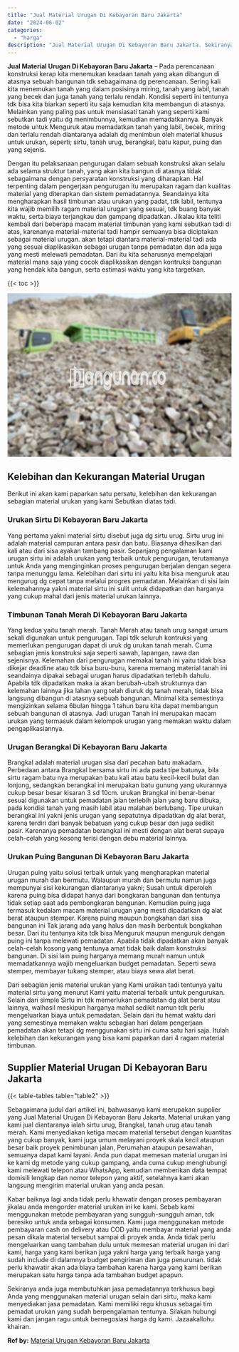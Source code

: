```yaml
---
title: "Jual Material Urugan Di Kebayoran Baru Jakarta"
date: "2024-06-02"
categories: 
  - "harga"
description: "Jual Material Urugan Di Kebayoran Baru Jakarta. Sekiranya anda juga membutuhkan jasa pemadatannya terkhusus bagi Anda yang menggunakan material urugan selain..."
---
```


**Jual Material Urugan Di Kebayoran Baru Jakarta** – Pada perencanaan konstruksi kerap kita menemukan keadaan tanah yang akan dibangun di atasnya sebuah bangunan tdk sebagaimana dg perencanaan. Sering kali kita menemukan tanah yang dalam posisinya miring, tanah yang labil, tanah yang becek dan juga tanah yang terlalu rendah. Kondisi seperti ini tentunya tdk bisa kita biarkan seperti itu saja kemudian kita membangun di atasnya. Melainkan yang paling pas untuk mensiasati tanah yang seperti kami sebutkan tadi yaitu dg menimbunnya, kemudian memadatkannya. Banyak metode untuk Menguruk atau memadatkan tanah yang labil, becek, miring dan terlalu rendah diantaranya adalah dg menimbun oleh material khusus untuk urukan, seperti; sirtu, tanah urug, berangkal, batu kapur, puing dan yang sejenis.

Dengan itu pelaksanaan pengurugan dalam sebuah konstruksi akan selalu ada selama struktur tanah, yang akan kita bangun di atasnya tidak sebagaimana dengan persyaratan konstruksi yang diharapkan. Hal terpenting dalam pengerjaan pengurugan itu merupakan ragam dan kualitas material yang diterapkan dan sistem pemadatannya. Seandainya kita mengharapkan hasil timbunan atau urukan yang padat, tdk labil, tentunya kita wajib memilih ragam material urugan yang sesuai, tdk buang banyak waktu, serta biaya terjangkau dan gampang dipadatkan. Jikalau kita teliti kembali dari beberapa macam material timbunan yang kami sebutkan tadi di atas, karenanya material-material tadi hampir semuanya bisa diciptakan sebagai material urugan. akan tetapi diantara material-material tadi ada yang sesuai diaplikasikan sebagai urugan tanpa pemadatan dan ada juga yang mesti melewati pemadatan. Dari itu kita seharusnya mempelajari material mana saja yang cocok diaplikasikan dengan kontruksi bangunan yang hendak kita bangun, serta estimasi waktu yang kita targetkan.

{{< toc >}}

![Jual Material Urugan Di Kebayoran Baru Jakarta](/images/jual-urugan-34.png)

## Kelebihan dan Kekurangan Material Urugan

Berikut ini akan kami paparkan satu persatu, kelebihan dan kekurangan sebagian material urukan yang kami Sebutkan diatas tadi.

### Urukan Sirtu Di Kebayoran Baru Jakarta

Yang pertama yakni material sirtu disebut juga dg sirtu urug. Sirtu urug ini adalah material campuran antara pasir dan batu. Biasanya dihasilkan dari kali atau dari sisa ayakan tambang pasir. Sepanjang pengalaman kami urugan sirtu ini adalah urukan yang terbaik untuk pengurugan, terutamanya untuk Anda yang menginginkan proses pengurugan berjalan dengan segera tanpa menunggu lama. Kelebihan dari sirtu ini yaitu kita bisa menguruk atau mengurug dg cepat tanpa melalui progres pemadatan. Melainkan di sisi lain kelemahannya yakni material sirtu ini sulit untuk didapatkan dan harganya yang cukup mahal dari jenis material urukan lainnya.

### Timbunan Tanah Merah Di Kebayoran Baru Jakarta

Yang kedua yaitu tanah merah. Tanah Merah atau tanah urug sangat umum sekali digunakan untuk pengurugan. Tapi tdk seluruh kontruksi yang memerlukan pengurugan dapat di uruk dg urukan tanah merah. Cuma sebagian jenis konstruksi saja seperti sawah, lapangan, rawa dan sejenisnya. Kelemahan dari pengurugan memakai tanah ini yaitu tidak bisa dikejar deadline atau tdk bisa buru-buru, karena memang material tanah ini seandainya dipakai sebagai urugan harus dipadatkan terlebih dahulu. Apabila tdk dipadatkan maka ia akan berubah-ubah strukturnya dan kelemahan lainnya jika lahan yang telah diuruk dg tanah merah, tidak bisa langsung dibangun di atasnya sebuah bangunan. Minimal kita semestinya mengizinkan selama 6bulan hingga 1 tahun baru kita dapat membangun sebuah bangunan di atasnya. Jadi urugan Tanah ini merupakan macam urukan yang termasuk dalam kelompok urugan yang memakan waktu dalam pengaplikasiannya.

### Urugan Berangkal Di Kebayoran Baru Jakarta

Brangkal adalah material urugan sisa dari pecahan batu makadam. Perbedaan antara Brangkal bersama sirtu ini ada pada tipe batunya, bila sirtu ragam batu nya merupakan batu kali atau batu kecil-kecil bulat dan lonjong, sedangkan berangkal ini merupakan batu gunung yang ukurannya cukup besar besar kisaran 3 sd 10cm. urukan Brangkal ini benar-benar sesuai digunakan untuk pemadatan jalan terlebih jalan yang baru dibuka, pada kondisi tanah yang masih labil atau malahan berlubang. Tipe urukan berangkal ini yakni jenis urugan yang sepatutnya dipadatkan dg alat berat, karena terdiri dari banyak bebatuan yang cukup besar dan juga sedikit pasir. Karenanya pemadatan berangkal ini mesti dengan alat berat supaya celah-celah yang kosong terisi dengan debu material lainnya.

### Urukan Puing Bangunan Di Kebayoran Baru Jakarta

Urugan puing yaitu solusi terbaik untuk yang mengharapkan material urugan murah dan bermutu. Walaupun murah dan bermutu namun juga mempunyai sisi kekurangan diantaranya yakni; Susah untuk diperoleh karena puing bisa didapat hanya dari bongkaran bangunan dan tentunya tidak setiap saat ada pembongkaran bangunan. Kemudian puing juga termasuk kedalam macam material urugan yang mesti dipadatkan dg alat berat ataupun stemper. Karena puing maupun bongkahan dari sisa bangunan ini Tak jarang ada yang halus dan masih berbentuk bongkahan besar. Dari itu tentunya kita tdk bisa Menguruk maupun menguruk dengan puing ini tanpa melewati pemadatan. Apabila tidak dipadatkan akan banyak celah-celah kosong yang tentunya amat tidak baik dalam konstruksi bangunan. Di sisi lain puing harganya memang murah namun untuk memadatkannya wajib mengeluarkan budget pemadatan. Seperti sewa stemper, membayar tukang stemper, atau biaya sewa alat berat.

Dari sebagian jenis material urukan yang Kami uraikan tadi tentunya yaitu material sirtu yang menurut Kami yaitu material terbaik untuk pengurukan. Selain dari simple Sirtu ini tdk memerlukan pemadatan dg alat berat atau lainnya, walhasil meskipun harganya mahal sedikit namun tdk perlu mengeluarkan biaya untuk pemadatan. Selain dari itu hemat waktu dari yang semestinya memakan waktu sebagian hari dalam pengerjaan pemadatan akan tetapi dg menggunakan sirtu ini cuma satu hari saja. Itulah kelebihan dan kekurangan yang bisa kami paparkan dari 4 ragam material timbunan.

## Supplier Material Urugan Di Kebayoran Baru Jakarta

{{< table-tables table="table2" >}}

Sebagaimana judul dari artikel ini, bahwasanya kami merupakan supplier yang Jual Material Urugan Di Kebayoran Baru Jakarta. Material urukan yang kami jual diantaranya ialah sirtu urug, Brangkal, tanah urug atau tanah merah. Kami menyediakan ketiga macam material tersebut dengan kuantitas yang cukup banyak, kami juga umum melayani proyek skala kecil ataupun besar baik proyek penimbunan jalan, Perumahan ataupun pesawahan, semuanya dapat kami layani. Anda pun dapat memesan material urugan ini ke kami dg metode yang cukup gampang, anda cuma cukup menghubungi kami melewati telepon atau WhatsApp, kemudian memberikan data tempat domisili lengkap dan nomor telepon yang aktif, setelahnya kami akan langsung mengirim material urukan yang anda pesan.

Kabar baiknya lagi anda tidak perlu khawatir dengan proses pembayaran jikalau anda mengorder material urukan ini ke kami. Sebab kami menggunakan metode pembayaran yang sungguh-sungguh aman, tdk beresiko untuk anda sebagai konsumen. Kami juga menggunakan metode pembayaran cash on delivery atau COD yaitu membayar material yang anda pesan dikala material tersebut sampai di proyek anda. Anda tidak perlu mengeluarkan uang tambahan dulu untuk memesan material urugan ini dari kami, harga yang kami berikan juga yakni harga yang terbaik harga yang sudah include di dalamnya budget pengiriman dan juga penurunan. tidak perlu khawatir akan ada biaya tambahan karena harga yang kami berikan merupakan satu harga tanpa ada tambahan budget apapun.

Sekiranya anda juga membutuhkan jasa pemadatannya terkhusus bagi Anda yang menggunakan material urugan selain dari sirtu, maka kami menyediakan jasa pemadatan. Kami memiliki regu khusus sebagai tim pemadat urukan yang sudah berpengalaman tentunya. Silakan hubungi kami dan jangan ragu untuk bernegosiasi harga dg kami. Jazaakallohu khairan.

**Ref by:** [Material Urugan Kebayoran Baru Jakarta](https://id.wikipedia.org/wiki/Material)
